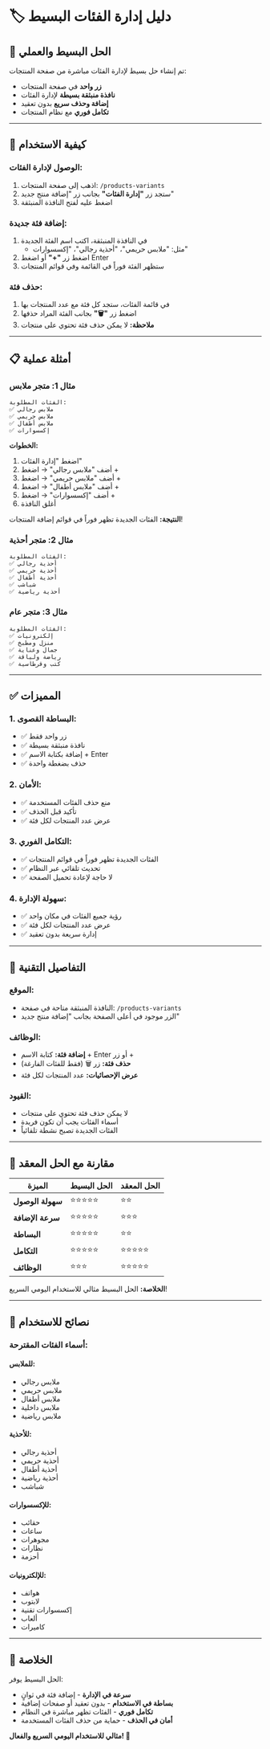 # 🏷️ دليل إدارة الفئات البسيط

## 🎯 **الحل البسيط والعملي**

تم إنشاء حل بسيط لإدارة الفئات مباشرة من صفحة المنتجات:
- **زر واحد** في صفحة المنتجات
- **نافذة منبثقة بسيطة** لإدارة الفئات
- **إضافة وحذف سريع** بدون تعقيد
- **تكامل فوري** مع نظام المنتجات

---

## 🚀 **كيفية الاستخدام**

### **الوصول لإدارة الفئات:**
1. اذهب إلى صفحة المنتجات: `/products-variants`
2. ستجد زر **"إدارة الفئات"** بجانب زر "إضافة منتج جديد"
3. اضغط عليه لفتح النافذة المنبثقة

### **إضافة فئة جديدة:**
1. في النافذة المنبثقة، اكتب اسم الفئة الجديدة
   - مثل: "ملابس حريمي"، "أحذية رجالي"، "إكسسوارات"
2. اضغط زر **"+"** أو اضغط Enter
3. ستظهر الفئة فوراً في القائمة وفي قوائم المنتجات

### **حذف فئة:**
1. في قائمة الفئات، ستجد كل فئة مع عدد المنتجات بها
2. اضغط زر **"🗑️"** بجانب الفئة المراد حذفها
3. **ملاحظة:** لا يمكن حذف فئة تحتوي على منتجات

---

## 📋 **أمثلة عملية**

### **مثال 1: متجر ملابس**
```
الفئات المطلوبة:
✅ ملابس رجالي
✅ ملابس حريمي  
✅ ملابس أطفال
✅ إكسسوارات
```

**الخطوات:**
1. اضغط "إدارة الفئات"
2. أضف "ملابس رجالي" → اضغط +
3. أضف "ملابس حريمي" → اضغط +
4. أضف "ملابس أطفال" → اضغط +
5. أضف "إكسسوارات" → اضغط +
6. أغلق النافذة

**النتيجة:** الفئات الجديدة تظهر فوراً في قوائم إضافة المنتجات!

### **مثال 2: متجر أحذية**
```
الفئات المطلوبة:
✅ أحذية رجالي
✅ أحذية حريمي
✅ أحذية أطفال
✅ شباشب
✅ أحذية رياضية
```

### **مثال 3: متجر عام**
```
الفئات المطلوبة:
✅ إلكترونيات
✅ منزل ومطبخ
✅ جمال وعناية
✅ رياضة ولياقة
✅ كتب وقرطاسية
```

---

## ✅ **المميزات**

### **1. البساطة القصوى:**
- ✅ زر واحد فقط
- ✅ نافذة منبثقة بسيطة
- ✅ إضافة بكتابة الاسم + Enter
- ✅ حذف بضغطة واحدة

### **2. الأمان:**
- ✅ منع حذف الفئات المستخدمة
- ✅ تأكيد قبل الحذف
- ✅ عرض عدد المنتجات لكل فئة

### **3. التكامل الفوري:**
- ✅ الفئات الجديدة تظهر فوراً في قوائم المنتجات
- ✅ تحديث تلقائي عبر النظام
- ✅ لا حاجة لإعادة تحميل الصفحة

### **4. سهولة الإدارة:**
- ✅ رؤية جميع الفئات في مكان واحد
- ✅ عرض عدد المنتجات لكل فئة
- ✅ إدارة سريعة بدون تعقيد

---

## 🔧 **التفاصيل التقنية**

### **الموقع:**
- النافذة المنبثقة متاحة في صفحة: `/products-variants`
- الزر موجود في أعلى الصفحة بجانب "إضافة منتج جديد"

### **الوظائف:**
- **إضافة فئة:** كتابة الاسم + Enter أو زر +
- **حذف فئة:** زر 🗑️ (فقط للفئات الفارغة)
- **عرض الإحصائيات:** عدد المنتجات لكل فئة

### **القيود:**
- لا يمكن حذف فئة تحتوي على منتجات
- أسماء الفئات يجب أن تكون فريدة
- الفئات الجديدة تصبح نشطة تلقائياً

---

## 🎯 **مقارنة مع الحل المعقد**

| الميزة | الحل البسيط | الحل المعقد |
|--------|-------------|-------------|
| **سهولة الوصول** | ⭐⭐⭐⭐⭐ | ⭐⭐ |
| **سرعة الإضافة** | ⭐⭐⭐⭐⭐ | ⭐⭐⭐ |
| **البساطة** | ⭐⭐⭐⭐⭐ | ⭐⭐ |
| **التكامل** | ⭐⭐⭐⭐⭐ | ⭐⭐⭐⭐⭐ |
| **الوظائف** | ⭐⭐⭐ | ⭐⭐⭐⭐⭐ |

**الخلاصة:** الحل البسيط مثالي للاستخدام اليومي السريع!

---

## 📝 **نصائح للاستخدام**

### **أسماء الفئات المقترحة:**

#### **للملابس:**
- ملابس رجالي
- ملابس حريمي
- ملابس أطفال
- ملابس داخلية
- ملابس رياضية

#### **للأحذية:**
- أحذية رجالي
- أحذية حريمي
- أحذية أطفال
- أحذية رياضية
- شباشب

#### **للإكسسوارات:**
- حقائب
- ساعات
- مجوهرات
- نظارات
- أحزمة

#### **للإلكترونيات:**
- هواتف
- لابتوب
- إكسسوارات تقنية
- ألعاب
- كاميرات

---

## 🎉 **الخلاصة**

الحل البسيط يوفر:
- **سرعة في الإدارة** - إضافة فئة في ثوانٍ
- **بساطة في الاستخدام** - بدون تعقيد أو صفحات إضافية
- **تكامل فوري** - الفئات تظهر مباشرة في النظام
- **أمان في الحذف** - حماية من حذف الفئات المستخدمة

**مثالي للاستخدام اليومي السريع والفعال! 🚀**
